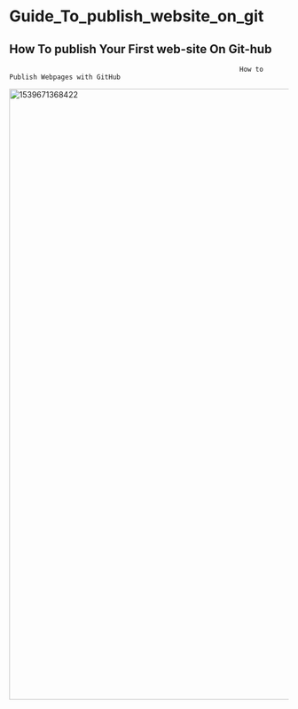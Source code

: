 # Guide_To_publish_website_on_git
How To publish Your First web-site On Git-hub
----------------------------------------------------------------------------------------------------------------------------------------------------------------------------------------------------------------------------------------------------------------------------------------------------------------------------------------------------------------
  
                                                              How to Publish Webpages with GitHub
  <img width="1103" alt="1539671368422" src="https://user-images.githubusercontent.com/51431920/113972301-08603980-9858-11eb-806c-90dac2aedf3a.png">
